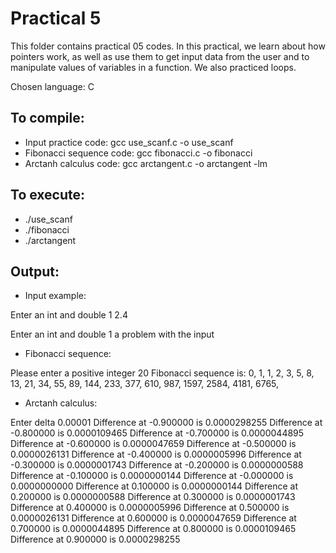 # Practical 5

This folder contains practical 05 codes. In this practical, we learn about how pointers work, as well as use them to get input data from the user and to manipulate values of variables in a function. We also practiced loops.

Chosen language: C

## To compile:

* Input practice code: gcc use_scanf.c -o use_scanf
* Fibonacci sequence code: gcc fibonacci.c -o fibonacci
* Arctanh calculus code: gcc arctangent.c -o arctangent -lm

## To execute:

* ./use_scanf
* ./fibonacci
* ./arctangent

## Output:

* Input example:

Enter an int and double
1 2.4

Enter an int and double
1
a
problem with the input


* Fibonacci sequence:

Please enter a positive integer 
20
Fibonacci sequence is: 
0, 1, 1, 2, 3, 5, 8, 13, 21, 34, 
55, 89, 144, 233, 377, 610, 987, 1597, 2584, 4181, 
6765,

* Arctanh calculus:

Enter delta 
0.00001
Difference at -0.900000 is 0.0000298255 
Difference at -0.800000 is 0.0000109465 
Difference at -0.700000 is 0.0000044895 
Difference at -0.600000 is 0.0000047659 
Difference at -0.500000 is 0.0000026131 
Difference at -0.400000 is 0.0000005996 
Difference at -0.300000 is 0.0000001743 
Difference at -0.200000 is 0.0000000588 
Difference at -0.100000 is 0.0000000144 
Difference at -0.000000 is 0.0000000000 
Difference at 0.100000 is 0.0000000144 
Difference at 0.200000 is 0.0000000588 
Difference at 0.300000 is 0.0000001743 
Difference at 0.400000 is 0.0000005996 
Difference at 0.500000 is 0.0000026131 
Difference at 0.600000 is 0.0000047659 
Difference at 0.700000 is 0.0000044895 
Difference at 0.800000 is 0.0000109465 
Difference at 0.900000 is 0.0000298255 
